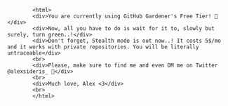 
			<html>
			<div>You are currently using GitHub Gardener's Free Tier! 🎉</div>
            <div>Now, all you have to do is wait for it to, slowly but surely, turn green..!</div>
            <div>Don't forget, Stealth mode is out now..! It costs 5$/mo and it works with private repositories. You will be literally untraceable</div>
			<br>
			<div>Please, make sure to find me and even DM me on Twitter @alexsideris_ 💙</div>
			<br>
			<div>Much love, Alex <3</div>
			<br>
			</html>